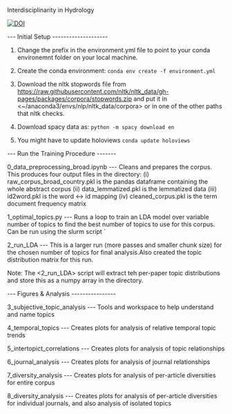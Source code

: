 Interdisciplinarity in Hydrology


<a href="https://zenodo.org/badge/latestdoi/254929556"><img src="https://zenodo.org/badge/254929556.svg" alt="DOI"></a>

--- Initial Setup --------------------

1) Change the prefix in the environment.yml file to point to your conda environemnt folder on your local machine.
2) Create the conda environment: `conda env create -f environment.yml` 

3) Download the nltk stopwords file from <https://raw.githubusercontent.com/nltk/nltk_data/gh-pages/packages/corpora/stopwords.zip> and put it in <~/anaconda3/envs/nlp/nltk_data/corpora> or in one of the other paths that nltk checks.

4) Download spacy data as: `python -m spacy download en`

5) You might have to update holoviews `conda update holoviews`

--- Run the Training Procedure -------

0_data_preprocessing_broad.ipynb --- Cleans and prepares the corpus. This produces four output files in the <data> directory: 
(i) raw_corpus_broad_country.pkl is the pandas dataframe containing the whole abstract corpus 
(ii) data_lemmatized.pkl is the lemmatized data 
(iii) id2word.pkl is the word <-> id mapping
(iv) cleaned_corpus.pkl is the term document frequency matrix

1_optimal_topics.py --- Runs a loop to train an LDA model over variable number of topics to find the best number of topics to use for this corpus. Can be run using the slurm script ` 

2_run_LDA --- This is a larger run (more passes and smaller chunk size) for the chosen number of topics for final analysis.Also created the topic distribution matrix for this run. 

Note: The <2_run_LDA> script will extract teh per-paper topic distributions and store this as a numpy array in the <data> directory. 

--- Figures & Analysis ----------------

3_subjective_topic_analysis --- Tools and workspace to help understand and name topics 
  
4_temporal_topics --- Creates plots for analysis of relative temporal topic trends
  
5_intertopict_correlations --- Creates plots for analysis of topic relationships
  
6_journal_analysis --- Creates plots for analysis of journal relationships
  
7_diversity_analysis --- Creates plots for analysis of per-article diversities for entire corpus
  
8_diversity_analysis --- Creates plots for analysis of per-article diversities for individual journals, and also analysis of isolated topics



